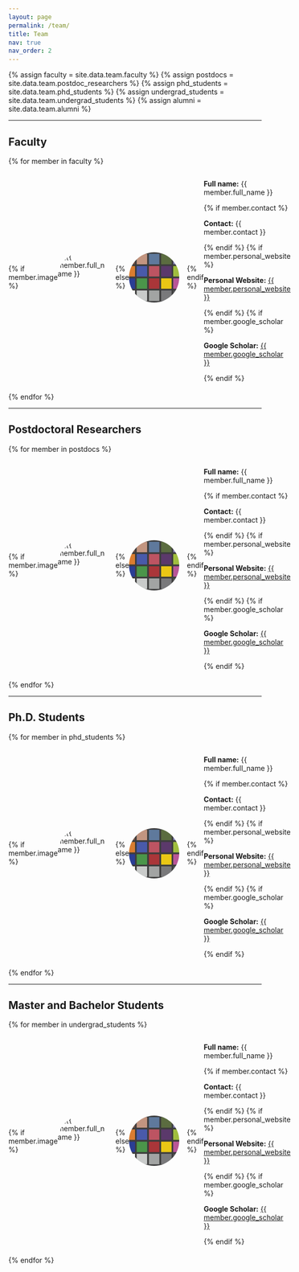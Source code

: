 ```yaml
---
layout: page
permalink: /team/
title: Team
nav: true
nav_order: 2
---
```


<style>
.team-member {
  display: flex;
  align-items: center;
  margin-bottom: 20px;
}

.team-member img {
  width: 100px;
  height: 100px;
  border-radius: 50%;
  margin-right: 15px;
  object-fit: cover;
}

.team-member-info {
  flex: 1;
}
</style>

{% assign faculty = site.data.team.faculty %}
{% assign postdocs = site.data.team.postdoc_researchers %}
{% assign phd_students = site.data.team.phd_students %}
{% assign undergrad_students = site.data.team.undergrad_students %}
{% assign alumni = site.data.team.alumni %}

<hr>

## Faculty

{% for member in faculty %}
<div class="team-member">
  {% if member.image %}
    <img src="{{ '/assets/img/team/' | append: member.image | relative_url }}" alt="{{ member.full_name }}">
  {% else %}
    <img src="/assets/img/team/default_image.jpg" alt="Default Profile Picture">
  {% endif %}
  
  <div class="team-member-info">
    <p><strong>Full name:</strong> {{ member.full_name }}</p>
    {% if member.contact %}<p><strong>Contact:</strong> {{ member.contact }}</p>{% endif %}
    {% if member.personal_website %}<p><strong>Personal Website:</strong> <a href="{{ member.personal_website }}">{{ member.personal_website }}</a></p>{% endif %}
    {% if member.google_scholar %}<p><strong>Google Scholar:</strong> <a href="{{ member.google_scholar }}">{{ member.google_scholar }}</a></p>{% endif %}
  </div>
</div>
{% endfor %}

<hr>

## Postdoctoral Researchers

{% for member in postdocs %}
<div class="team-member">
  {% if member.image %}
    <img src="{{ '/assets/img/team/' | append: member.image | relative_url }}" alt="{{ member.full_name }}">
  {% else %}
    <img src="/assets/img/team/default_image.jpg" alt="Default Profile Picture">
  {% endif %}
  
  <div class="team-member-info">
    <p><strong>Full name:</strong> {{ member.full_name }}</p>
    {% if member.contact %}<p><strong>Contact:</strong> {{ member.contact }}</p>{% endif %}
    {% if member.personal_website %}<p><strong>Personal Website:</strong> <a href="{{ member.personal_website }}">{{ member.personal_website }}</a></p>{% endif %}
    {% if member.google_scholar %}<p><strong>Google Scholar:</strong> <a href="{{ member.google_scholar }}">{{ member.google_scholar }}</a></p>{% endif %}
  </div>
</div>
{% endfor %}

<hr>

## Ph.D. Students

{% for member in phd_students %}
<div class="team-member">
  {% if member.image %}
    <img src="{{ '/assets/img/team/' | append: member.image | relative_url }}" alt="{{ member.full_name }}">
  {% else %}
    <img src="/assets/img/team/default_image.jpg" alt="Default Profile Picture">
  {% endif %}
  
  <div class="team-member-info">
    <p><strong>Full name:</strong> {{ member.full_name }}</p>
    {% if member.contact %}<p><strong>Contact:</strong> {{ member.contact }}</p>{% endif %}
    {% if member.personal_website %}<p><strong>Personal Website:</strong> <a href="{{ member.personal_website }}">{{ member.personal_website }}</a></p>{% endif %}
    {% if member.google_scholar %}<p><strong>Google Scholar:</strong> <a href="{{ member.google_scholar }}">{{ member.google_scholar }}</a></p>{% endif %}
  </div>
</div>
{% endfor %}

<hr>

## Master and Bachelor Students

{% for member in undergrad_students %}
<div class="team-member">
  {% if member.image %}
    <img src="{{ '/assets/img/team/' | append: member.image | relative_url }}" alt="{{ member.full_name }}">
  {% else %}
    <img src="/assets/img/team/default_image.jpg" alt="Default Profile Picture">
  {% endif %}
  
  <div class="team-member-info">
    <p><strong>Full name:</strong> {{ member.full_name }}</p>
    {% if member.contact %}<p><strong>Contact:</strong> {{ member.contact }}</p>{% endif %}
    {% if member.personal_website %}<p><strong>Personal Website:</strong> <a href="{{ member.personal_website }}">{{ member.personal_website }}</a></p>{% endif %}
    {% if member.google_scholar %}<p><strong>Google Scholar:</strong> <a href="{{ member.google_scholar }}">{{ member.google_scholar }}</a></p>{% endif %}
  </div>
</div>
{% endfor %}
